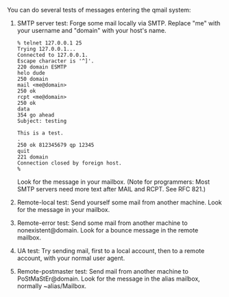 You can do several tests of messages entering the qmail system:

1. SMTP server test: Forge some mail locally via SMTP. Replace "me"
   with your username and "domain" with your host's name.

   ```
   % telnet 127.0.0.1 25
   Trying 127.0.0.1...
   Connected to 127.0.0.1.
   Escape character is '^]'.
   220 domain ESMTP
   helo dude
   250 domain
   mail <me@domain>
   250 ok
   rcpt <me@domain>
   250 ok
   data
   354 go ahead
   Subject: testing
   
   This is a test.
   .
   250 ok 812345679 qp 12345
   quit
   221 domain
   Connection closed by foreign host.
   %
   ```

   Look for the message in your mailbox. (Note for programmers: Most
   SMTP servers need more text after MAIL and RCPT. See RFC 821.)

2. Remote-local test: Send yourself some mail from another machine.
   Look for the message in your mailbox.

3. Remote-error test: Send some mail from another machine to
   nonexistent@domain. Look for a bounce message in the remote mailbox.

4. UA test: Try sending mail, first to a local account, then to a
   remote account, with your normal user agent.

5. Remote-postmaster test: Send mail from another machine to
   PoStMaStEr@domain. Look for the message in the alias mailbox,
   normally ~alias/Mailbox.
